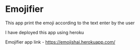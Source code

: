 # Emojifier
This app print the emoji according to the text enter by the user

I have deployed this app using heroku

Emojifier app link - https://emojishai.herokuapp.com/

